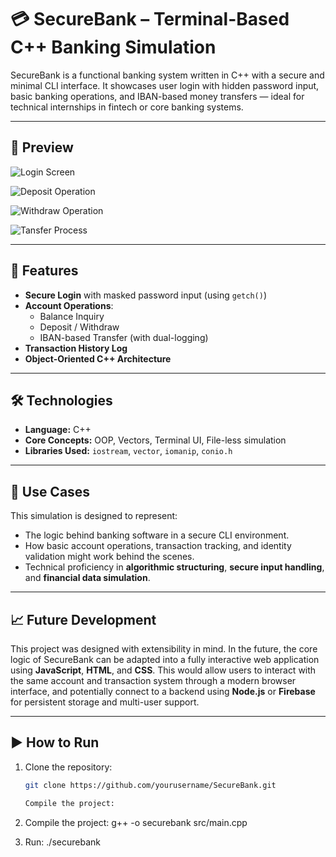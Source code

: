 # 💳 SecureBank – Terminal-Based C++ Banking Simulation

SecureBank is a functional banking system written in C++ with a secure and minimal CLI interface. It showcases user login with hidden password input, basic banking operations, and IBAN-based money transfers — ideal for technical internships in fintech or core banking systems.

---

## 🎥 Preview

![Login Screen](SecureBank/login.png)

![Deposit Operation](SecureBank/deposit.png)

![Withdraw Operation](SecureBank/withdraw.png)

![Tansfer Process](SecureBank/transfer.png)


---

## 🔐 Features

- **Secure Login** with masked password input (using `getch()`)
- **Account Operations**:
  - Balance Inquiry  
  - Deposit / Withdraw  
  - IBAN-based Transfer (with dual-logging)
- **Transaction History Log**  
- **Object-Oriented C++ Architecture**

---

## 🛠 Technologies

- **Language:** C++  
- **Core Concepts:** OOP, Vectors, Terminal UI, File-less simulation  
- **Libraries Used:** `iostream`, `vector`, `iomanip`, `conio.h`

---

## 🧠 Use Cases

This simulation is designed to represent:
- The logic behind banking software in a secure CLI environment.
- How basic account operations, transaction tracking, and identity validation might work behind the scenes.
- Technical proficiency in **algorithmic structuring**, **secure input handling**, and **financial data simulation**.

---

## 📈 Future Development

This project was designed with extensibility in mind. In the future, the core logic of SecureBank can be adapted into a fully interactive web application using **JavaScript**, **HTML**, and **CSS**. This would allow users to interact with the same account and transaction system through a modern browser interface, and potentially connect to a backend using **Node.js** or **Firebase** for persistent storage and multi-user support.

---

## ▶️ How to Run

1. Clone the repository:
   ```bash
   git clone https://github.com/yourusername/SecureBank.git

   Compile the project:

2. Compile the project:
g++ -o securebank src/main.cpp

3. Run:
./securebank


